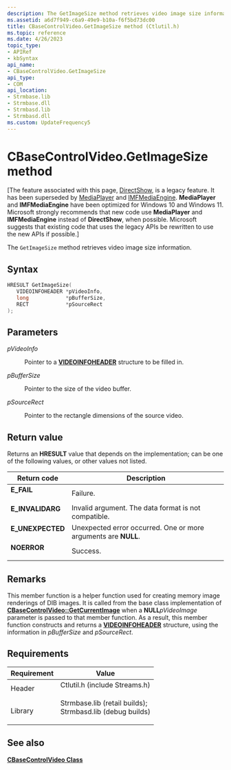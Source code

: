 ```yaml
---
description: The GetImageSize method retrieves video image size information.
ms.assetid: a6d7f949-c6a9-49e9-b10a-f6f5bd73dc00
title: CBaseControlVideo.GetImageSize method (Ctlutil.h)
ms.topic: reference
ms.date: 4/26/2023
topic_type: 
- APIRef
- kbSyntax
api_name: 
- CBaseControlVideo.GetImageSize
api_type: 
- COM
api_location: 
- Strmbase.lib
- Strmbase.dll
- Strmbasd.lib
- Strmbasd.dll
ms.custom: UpdateFrequency5
---
```


# CBaseControlVideo.GetImageSize method

\[The feature associated with this page, [DirectShow](/windows/win32/directshow/directshow), is a legacy feature. It has been superseded by [MediaPlayer](/uwp/api/Windows.Media.Playback.MediaPlayer) and [IMFMediaEngine](/windows/win32/api/mfmediaengine/nn-mfmediaengine-imfmediaengine). **MediaPlayer** and **IMFMediaEngine** have been optimized for Windows 10 and Windows 11. Microsoft strongly recommends that new code use **MediaPlayer** and **IMFMediaEngine** instead of **DirectShow**, when possible. Microsoft suggests that existing code that uses the legacy APIs be rewritten to use the new APIs if possible.\]

The `GetImageSize` method retrieves video image size information.

## Syntax


```C++
HRESULT GetImageSize(
   VIDEOINFOHEADER *pVideoInfo,
   long            *pBufferSize,
   RECT            *pSourceRect
);
```



## Parameters

<dl> <dt>

*pVideoInfo* 
</dt> <dd>

Pointer to a [**VIDEOINFOHEADER**](/previous-versions/windows/desktop/api/amvideo/ns-amvideo-videoinfoheader) structure to be filled in.

</dd> <dt>

*pBufferSize* 
</dt> <dd>

Pointer to the size of the video buffer.

</dd> <dt>

*pSourceRect* 
</dt> <dd>

Pointer to the rectangle dimensions of the source video.

</dd> </dl>

## Return value

Returns an **HRESULT** value that depends on the implementation; can be one of the following values, or other values not listed.



| Return code                                                                                  | Description                                                               |
|----------------------------------------------------------------------------------------------|---------------------------------------------------------------------------|
| <dl> <dt>**E\_FAIL**</dt> </dl>       | Failure.<br/>                                                       |
| <dl> <dt>**E\_INVALIDARG**</dt> </dl> | Invalid argument. The data format is not compatible.<br/>           |
| <dl> <dt>**E\_UNEXPECTED**</dt> </dl> | Unexpected error occurred. One or more arguments are **NULL**.<br/> |
| <dl> <dt>**NOERROR**</dt> </dl>       | Success.<br/>                                                       |



 

## Remarks

This member function is a helper function used for creating memory image renderings of DIB images. It is called from the base class implementation of [**CBaseControlVideo::GetCurrentImage**](cbasecontrolvideo-getcurrentimage.md) when a **NULL***pVideoImage* parameter is passed to that member function. As a result, this member function constructs and returns a [**VIDEOINFOHEADER**](/previous-versions/windows/desktop/api/amvideo/ns-amvideo-videoinfoheader) structure, using the information in *pBufferSize* and *pSourceRect*.

## Requirements



| Requirement | Value |
|--------------------|--------------------------------------------------------------------------------------------------------------------------------------------------------------------------------------------|
| Header<br/>  | <dl> <dt>Ctlutil.h (include Streams.h)</dt> </dl>                                                                                   |
| Library<br/> | <dl> <dt>Strmbase.lib (retail builds); </dt> <dt>Strmbasd.lib (debug builds)</dt> </dl> |



## See also

<dl> <dt>

[**CBaseControlVideo Class**](cbasecontrolvideo.md)
</dt> </dl>

 

 




